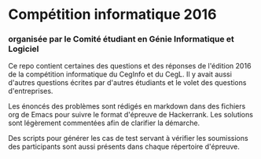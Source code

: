 # Compétition informatique 2016
### organisée par le Comité étudiant en Génie Informatique et Logiciel

Ce repo contient certaines des questions et des réponses de l'édition
2016 de la compétition informatique du CegInfo et du CegL. Il y avait
aussi d'autres questions écrites par d'autres étudiants et le volet
des questions d'entreprises.

Les énoncés des problèmes sont rédigés en markdown dans des fichiers
org de Emacs pour suivre le format d'épreuve de Hackerrank. Les
solutions sont légèrement commentées afin de clarifier la démarche.

Des scripts pour générer les cas de test servant à vérifier les
soumissions des participants sont aussi présents dans chaque
répertoire d'épreuve.
